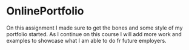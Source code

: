 # OnlinePortfolio
On this assignment I made sure to get the bones and some style of my portfolio started. As I continue on this course I will add more work and examples to showcase what I am able to do fr future employers.
